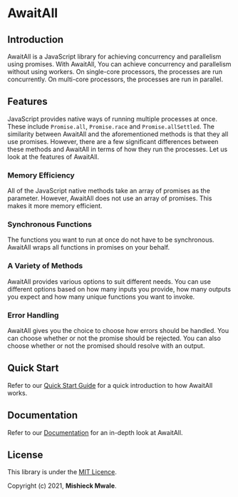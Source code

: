 # AwaitAll

## Introduction

AwaitAll is a JavaScript library for achieving concurrency and parallelism using promises. With AwaitAll, You can achieve concurrency and parallelism without using workers. On single-core processors, the processes are run concurrently. On multi-core processors, the processes are run in parallel.

## Features

JavaScript provides native ways of running multiple processes at once. These include `Promise.all`, `Promise.race` and `Promise.allSettled`. The similarity between AwaitAll and the aforementioned methods is that they all use promises. However, there are a few significant differences between these methods and AwaitAll in terms of how they run the processes. Let us look at the features of AwaitAll.

### Memory Efficiency

All of the JavaScript native methods take an array of promises as the parameter. However, AwaitAll does not use an array of promises. This makes it more memory efficient.

### Synchronous Functions

The functions you want to run at once do not have to be synchronous. AwaitAll wraps all functions in promises on your behalf.

### A Variety of Methods

AwaitAll provides various options to suit different needs. You can use different options based on how many inputs you provide, how many outputs you expect and how many unique functions you want to invoke.

### Error Handling

AwaitAll gives you the choice to choose how errors should be handled. You can choose whether or not the promise should be rejected. You can also choose whether or not the promised should resolve with an output.

## Quick Start

Refer to our [Quick Start Guide](./docs/quick-start.md) for a quick introduction to how AwaitAll works.

## Documentation

Refer to our [Documentation](./docs/home.md) for an in-depth look at AwaitAll.

## License

This library is under the [MIT Licence](https://).

Copyright (c) 2021, __Mishieck Mwale__.
